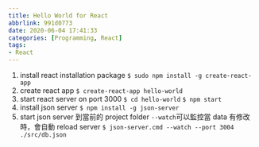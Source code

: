 ```yaml
---
title: Hello World for React
abbrlink: 991d0773
date: 2020-06-04 17:41:33
categories: [Programming, React]
tags:
- React
---
```

1. install react installation package
`$ sudo npm install -g create-react-app`
2. create react app
`$ create-react-app hello-world`
3. start react server on port 3000
`$ cd hello-world`
`$ npm start`
4. install json server
`$ npm install -g json-server`
5. start json server
到當前的 project folder
`--watch`可以監控當 data 有修改時，會自動 reload server
`$ json-server.cmd --watch --port 3004 ./src/db.json`